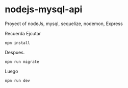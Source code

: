 # nodejs-mysql-api
Proyect  of nodeJs, mysql, sequelize,  nodemon, Express

Recuerda Ejcutar

```
npm install

```

Despues.

```
npm run migrate

```

Luego

```
npm run dev

```
